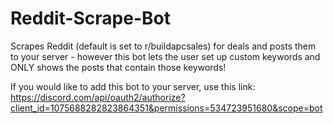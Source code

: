 # Reddit-Scrape-Bot
Scrapes Reddit (default is set to r/buildapcsales) for deals and posts them to your server - however this bot lets the user set up custom keywords and ONLY shows the posts that contain those keywords!

If you would like to add this bot to your server, use this link: https://discord.com/api/oauth2/authorize?client_id=1075688282823864351&permissions=534723951680&scope=bot
